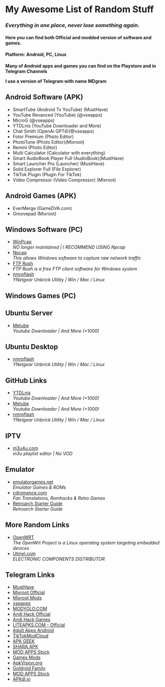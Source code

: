 # My Awesome List of Random Stuff ##

### *Everything in one place, never lose something again*.

#### Here you can find both Official and modded version of software and games.

#### Platform: Android, PC, Linux

**Many of Android apps and games you can find on the Playstore and in Telegram Channels**

**I use a version of Telegram with name MDgram**
  
## Android Software (APK)
- SmartTube (Android Tv YouTube) (MustHave)
- YouTube Revanced (YouTube) (@vseapps)
- MicroG (@vseapps)
- YTDLnis (YouTube Downloader and More)
- Chat Smith (OpenAi GPT4)(@vseapps)
- Fotor Premium (Photo Editor)
- PhotoTune (Photo Editor)(Mixroot)
- Remini (Photo Editor)
- Multi Calculator (Calculator with everything)
- Smart AudioBook Player Full (AudioBook)(MustHave)
- Smart Launcher Pro (Launcher) (MustHave)
- Solid Explorer Full (File Explorer)
- TikTok Plugin (Plugin For TikTok)
- Video Compressor (Video Compressor) (Mixroot)

## Android Games (APK)
- EverMerge (GameDVA.com)
- Groovepad (Mixroot)

## Windows Software (PC)
- [WinPcap](https://www.winpcap.org/) <br>
   *NO longer maintained | I RECOMMEND USING Npcap*
- [Npcap](https://npcap.com/) <br>
   *This allows Windows software to capture raw network traffic*
- [FTP Rush](https://www.wftpserver.com/) <br>
   *FTP Rush is a free FTP client software for Windows system*
- [nmrpflash](https://github.com/jclehner/nmrpflash) <br>
   *YNetgear Unbrick Utility | Win / Mac / Linux*
  
## Windows Games (PC)

## Ubuntu Server 
- [Metube](https://github.com/alexta69/metube) <br>
   *Youtube Downloader | And More (+1000)*

## Ubuntu Desktop
- [nmrpflash](https://github.com/jclehner/nmrpflash) <br>
   *YNetgear Unbrick Utility | Win / Mac / Linux*
  
## GitHub Links 
- [YTDLnis](https://github.com/deniscerri/ytdlnis) <br>
  *Youtube Downloader | And More (+1000)*
- [Metube](https://github.com/alexta69/metube) <br>
   *Youtube Downloader | And More (+1000)*
- [nmrpflash](https://github.com/jclehner/nmrpflash) <br>
   *YNetgear Unbrick Utility | Win / Mac / Linux*
  
## IPTV 
- [m3u4u.com](https://m3u4u.com/) <br>
   *m3u playlist editor | No VOD*

## Emulator
- [emulatorgames.net](https://www.emulatorgames.net/) <br>
   *Emulator Games & ROMs*
- [cdromance.com](https://cdromance.com/) <br>
   *Fan Translations, Romhacks & Retro Games*
- [Retroarch Starter Guide](https://retrogamecorps.com/2022/02/28/retroarch-starter-guide/) <br>
   *Retroarch Starter Guide*
  
## More Random Links
- [OpenWRT](https://openwrt.org/) <br>
   *The OpenWrt Project is a Linux operating system targeting embedded devices*
- [Utmel.com](https://www.utmel.com/) <br>
  *ELECTRONIC COMPONENTS DISTRIBUTOR*

## Telegram Links
- [MustHave](https://t.me/Alexey070315)
- [Mixroot Official](https://t.me/mixroot_Official)
- [Mixroot Mods](https://t.me/Mixrootmods)
- [vseapps](https://t.me/vseapps)
- [MODYOLO.COM](https://t.me/modyolo_official)
- [Andi Hack Official](https://t.me/andihack_mods)
- [Andi Hack Games](https://t.me/Android_hacked_games)
- [LITEAPKS.COM - Official](https://t.me/liteapks)
- [Adult Apps Android](https://t.me/Adult_Apps_Android_Hacked_Games)
- [TikTokModCloud](https://t.me/TikTokModCloud)
- [APK GEEK](https://t.me/ApkGeek)
- [SHARA APK](https://t.me/SharaAPK)
- [MOD APPS Stock](https://t.me/MOD_APPS_Stock)
- [Games Mods](https://t.me/All_GamesMods)
- [ApkVision.org](https://t.me/apkvision)
- [Goldroid Family](https://t.me/apkmodyfamily)
- [MOD APPS Stock](https://t.me/MOD_APPS_Stock)
- [APKdl.io](https://t.me/apkdl_mod_io)


